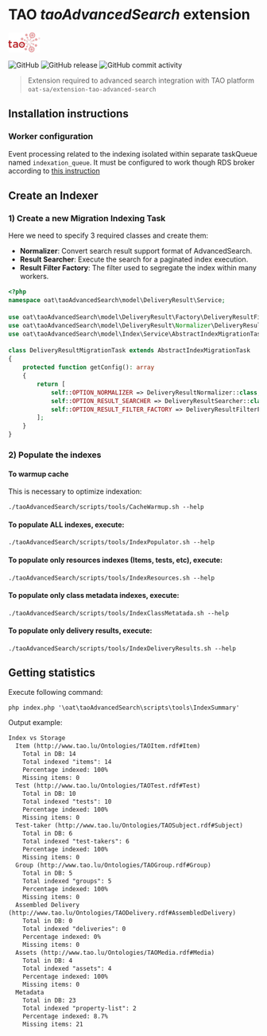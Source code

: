 # TAO _taoAdvancedSearch_ extension

![TAO Logo](https://github.com/oat-sa/taohub-developer-guide/raw/master/resources/tao-logo.png)

![GitHub](https://img.shields.io/github/license/oat-sa/extension-tao-advanced-search.svg)
![GitHub release](https://img.shields.io/github/release/oat-sa/extension-tao-advanced-search.svg)
![GitHub commit activity](https://img.shields.io/github/commit-activity/y/oat-sa/extension-tao-advanced-search.svg)

> Extension required to advanced search integration with TAO platform `oat-sa/extension-tao-advanced-search`

## Installation instructions

### Worker configuration
Event processing related to the indexing isolated within separate taskQueue named `indexation_queue`. 
It must be configured to work though RDS broker according to [this instruction](https://github.com/oat-sa/extension-tao-task-queue/blob/master/README.md)

## Create an Indexer

### 1) Create a new Migration Indexing Task

Here we need to specify 3 required classes and create them:

- **Normalizer**: Convert search result support format of AdvancedSearch.
- **Result Searcher**: Execute the search for a paginated index execution.
- **Result Filter Factory**: The filter used to segregate the index within many workers. 

```php
<?php
namespace oat\taoAdvancedSearch\model\DeliveryResult\Service;

use oat\taoAdvancedSearch\model\DeliveryResult\Factory\DeliveryResultFilterFactory;
use oat\taoAdvancedSearch\model\DeliveryResult\Normalizer\DeliveryResultNormalizer;
use oat\taoAdvancedSearch\model\Index\Service\AbstractIndexMigrationTask;

class DeliveryResultMigrationTask extends AbstractIndexMigrationTask
{
    protected function getConfig(): array
    {
        return [
            self::OPTION_NORMALIZER => DeliveryResultNormalizer::class,
            self::OPTION_RESULT_SEARCHER => DeliveryResultSearcher::class,
            self::OPTION_RESULT_FILTER_FACTORY => DeliveryResultFilterFactory::class,
        ];
    }
}
``` 

### 2) Populate the indexes

#### To warmup cache

This is necessary to optimize indexation:

```shell
./taoAdvancedSearch/scripts/tools/CacheWarmup.sh --help
```

#### To populate ALL indexes, execute:

```shell script
./taoAdvancedSearch/scripts/tools/IndexPopulator.sh --help
```

#### To populate only resources indexes (Items, tests, etc), execute:

```shell script
./taoAdvancedSearch/scripts/tools/IndexResources.sh --help
```

#### To populate only class metadata indexes, execute:

```shell script
./taoAdvancedSearch/scripts/tools/IndexClassMetatada.sh --help
```

#### To populate only delivery results, execute:

```shell script
./taoAdvancedSearch/scripts/tools/IndexDeliveryResults.sh --help
```

## Getting statistics

Execute following command:
```shell
php index.php '\oat\taoAdvancedSearch\scripts\tools\IndexSummary'
```

Output example:
```shell
Index vs Storage
  Item (http://www.tao.lu/Ontologies/TAOItem.rdf#Item)
    Total in DB: 14
    Total indexed "items": 14
    Percentage indexed: 100%
    Missing items: 0
  Test (http://www.tao.lu/Ontologies/TAOTest.rdf#Test)
    Total in DB: 10
    Total indexed "tests": 10
    Percentage indexed: 100%
    Missing items: 0
  Test-taker (http://www.tao.lu/Ontologies/TAOSubject.rdf#Subject)
    Total in DB: 6
    Total indexed "test-takers": 6
    Percentage indexed: 100%
    Missing items: 0
  Group (http://www.tao.lu/Ontologies/TAOGroup.rdf#Group)
    Total in DB: 5
    Total indexed "groups": 5
    Percentage indexed: 100%
    Missing items: 0
  Assembled Delivery (http://www.tao.lu/Ontologies/TAODelivery.rdf#AssembledDelivery)
    Total in DB: 0
    Total indexed "deliveries": 0
    Percentage indexed: 0%
    Missing items: 0
  Assets (http://www.tao.lu/Ontologies/TAOMedia.rdf#Media)
    Total in DB: 4
    Total indexed "assets": 4
    Percentage indexed: 100%
    Missing items: 0
  Metadata
    Total in DB: 23
    Total indexed "property-list": 2
    Percentage indexed: 8.7%
    Missing items: 21
```
